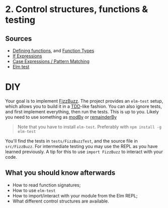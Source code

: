 # 2. Control structures, functions & testing

## Sources

- [Defining functions](https://guide.elm-lang.org/core_language.html#functions), and [Function Types](https://guide.elm-lang.org/appendix/function_types.html)
- [If Expressions](https://guide.elm-lang.org/core_language.html#if-expressions)
- [Case Expressions / Pattern Matching](https://guide.elm-lang.org/types/pattern_matching.html)
- [Elm test](https://www.npmjs.com/package/elm-test)

# DIY

Your goal is to implement [FizzBuzz](https://en.wikipedia.org/wiki/Fizz_buzz).
The project provides an `elm-test` setup, which allows you to build it in a [TDD](https://en.wikipedia.org/wiki/Test-driven_development)-like fashion.
You can also ignore tests, and first implement everything, then run the tests. This is up to you.
Likely you need to use something as [modBy](https://package.elm-lang.org/packages/elm/core/1.0.2/Basics#modBy) or [remainderBy](https://package.elm-lang.org/packages/elm/core/1.0.2/Basics#remainderBy)

> Note that you have to install `elm-test`. Preferably with `npm install -g elm-test`

You'll find the tests in `tests/FizzBuzzTest`, and the source file in `src/FizzBuzz`.
For intermediate testing you may use the REPL as you have learned previously.
A tip for this to use `import FizzBuzz` to interact with your code.

## What you should know afterwards

- How to read function signatures;
- How to use `elm-test`
- How to import/interact with your module from the Elm REPL;
- What different control structures are available.
